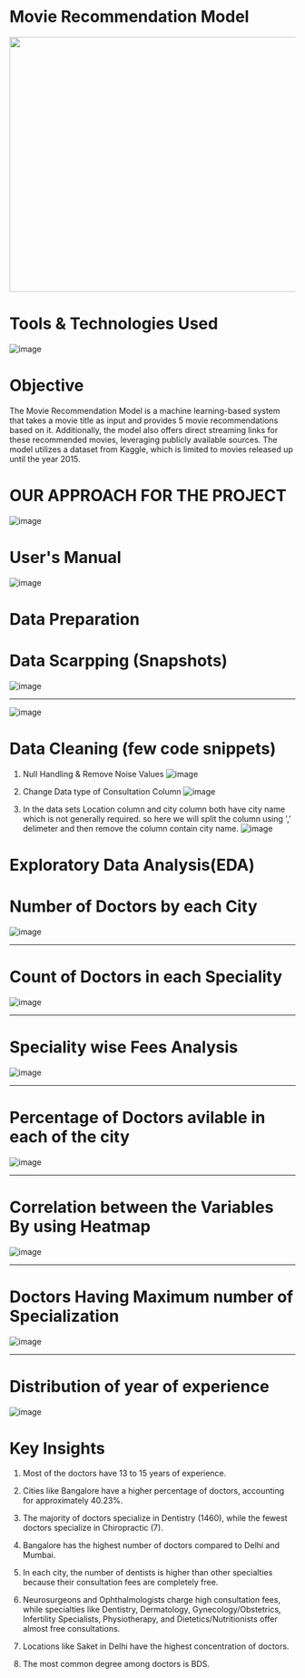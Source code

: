 # Movie Recommendation Model
<p align="center">
  <img src="https://blogger.googleusercontent.com/img/b/R29vZ2xl/AVvXsEjlhbm5-jNGTy-WdvLk2Jk6qFkhqn__ERYOaEJdq3WzkxQgZBFgtojzp2eASe6lOdo-iVyWkhutwwwKTXh1o084rcZshjnDcN8xqNWiTW9jONpY5wTjxch75vLsOF5WHnziG-42wShyvt375fXGOGauYHhoxlpoChUK-3OuKiM9sRTJ-nHoFXFLjLIZ/w400-h229/H95B.gif" width="600" height="449">
</p>


# Tools & Technologies Used
![image](https://blogger.googleusercontent.com/img/b/R29vZ2xl/AVvXsEisMIVHbKjYAF3lQvTF9suc_QjNLS-SoQuykTbyjoZmyfoM2C9V5vsW12Dvt-hOsUT8GrfJ1aWuGPdbf9pOeZD204T_VUT3G1ckiy5OzxOaAVJngclB_H8IY6vzLiRti4qoFjIsZ8CImcLKrs4sM9BLY-t6ynUsyZ0Ly7ZXpT3j26hgWYocU0ioFbEY/s16000/Untitled%20design%20(6).png)

# Objective
The Movie Recommendation Model is a machine learning-based system that takes a movie title as input and provides 5 movie recommendations based on it. Additionally, the model also offers direct streaming links for these recommended movies, leveraging publicly available sources. The model utilizes a dataset from Kaggle, which is limited to movies released up until the year 2015.


# OUR APPROACH FOR THE PROJECT
![image](https://github.com/Sudhansu352010/Doctor-Fee-Prediction/assets/131376814/3ea4bb7a-6da9-4698-bdbd-3dc60e0cc4a2)

# User's Manual
![image](https://github.com/Sudhansu352010/Doctor-Fee-Prediction/assets/131376814/fc9f0b0b-ce13-4f24-946b-629e803315dd)



# Data Preparation
# Data Scarpping (Snapshots)
![image](https://github.com/Sudhansu352010/Doctor-Fee-Prediction/assets/131376814/1e286d03-131f-4665-88b0-c5cf6a801b36)

----------------------------------------------------------------------------------------------------------------------
![image](https://github.com/Sudhansu352010/Doctor-Fee-Prediction/assets/131376814/063e6947-46c3-4e1d-a306-8f4168a3e9a0)


# Data Cleaning (few code snippets)
1. Null Handling & Remove Noise Values
![image](https://github.com/Sudhansu352010/Doctor-Fee-Prediction/assets/131376814/df0a8a1f-c73b-478b-b7a8-1523afb43c1e)


3. Change Data type of Consultation Column
   ![image](https://github.com/Sudhansu352010/Doctor-Fee-Prediction/assets/131376814/b0833efa-fb9d-4b76-80b1-f64ab82fb2fb)
   
   
5. In the data sets Location column and city column both have city name which is not generally required. so here we will split the column using ',' delimeter and then remove the column contain city name.
   ![image](https://github.com/Sudhansu352010/Doctor-Fee-Prediction/assets/131376814/dc2f6215-8f87-4e6e-89bb-9a958b9b3476)
   

# Exploratory Data Analysis(EDA)

# Number of Doctors by each City
![image](https://github.com/Sudhansu352010/Doctor-Fee-Prediction/assets/131376814/a59d9f4e-ffdb-4082-be88-8a6dff9da469)

------------------------------------------------------------------------------------------------------------------------

# Count  of Doctors in each Speciality
![image](https://github.com/Sudhansu352010/Doctor-Fee-Prediction/assets/131376814/11079f23-5985-46d7-a25c-7913f54395fb)



-------------------------------------------------------------------------------------------------------------------------

# Speciality wise Fees Analysis
![image](https://github.com/Sudhansu352010/Doctor-Fee-Prediction/assets/131376814/3120eb36-d8f8-4fe7-9113-ee97cb757565)


--------------------------------------------------------------------------------------------------------------------------

# Percentage of  Doctors avilable in each of the city
![image](https://github.com/Sudhansu352010/Doctor-Fee-Prediction/assets/131376814/c29cc699-51b6-47e8-9b0c-30814cb4e045)


-------------------------------------------------------------------------------------------------------------------------

# Correlation between the Variables By using Heatmap
![image](https://github.com/Sudhansu352010/Doctor-Fee-Prediction/assets/131376814/b25da979-d418-46a0-8614-50963db2ba7a)


-------------------------------------------------------------------------------------------------------------------------

# Doctors Having Maximum number of Specialization
![image](https://github.com/Sudhansu352010/Doctor-Fee-Prediction/assets/131376814/43d79d51-d358-444d-918e-258b987c37ba)



-------------------------------------------------------------------------------------------------------------------------

# Distribution of  year of experience
![image](https://github.com/Sudhansu352010/Doctor-Fee-Prediction/assets/131376814/e7aaa642-9722-4285-8638-63fa1bc0421b)



# Key Insights
1. Most of the doctors have 13 to 15 years of experience.

2. Cities like Bangalore have a higher percentage of doctors, accounting for approximately 40.23%.

3. The majority of doctors specialize in Dentistry (1460), while the fewest doctors specialize in Chiropractic (7).

4. Bangalore has the highest number of doctors compared to Delhi and Mumbai.

5. In each city, the number of dentists is higher than other specialties because their consultation fees are completely free.

6. Neurosurgeons and Ophthalmologists charge high consultation fees, while specialties like Dentistry, Dermatology, Gynecology/Obstetrics, Infertility Specialists, Physiotherapy, and Dietetics/Nutritionists offer almost free consultations.

7. Locations like Saket in Delhi have the highest concentration of doctors.

8. The most common degree among doctors is BDS.
